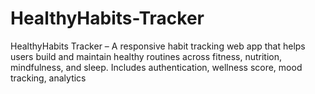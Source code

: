 # HealthyHabits-Tracker
HealthyHabits Tracker – A responsive habit tracking web app that helps users build and maintain healthy routines across fitness, nutrition, mindfulness, and sleep. Includes authentication, wellness score, mood tracking, analytics
